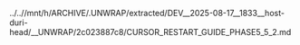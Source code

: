 ../..//mnt/h/ARCHIVE/.UNWRAP/extracted/DEV__2025-08-17__1833__host-duri-head/__UNWRAP/2c023887c8/CURSOR_RESTART_GUIDE_PHASE5_5_2.md